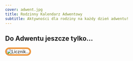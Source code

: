 ```yaml
---
cover: adwent.jpg
title: Rodzinny Kalendarz Adwentowy
subtitle: Aktywności dla rodziny na każdy dzień adwentu!
---
```


## Do Adwentu jeszcze tylko…

<img src="https://nozbe.net/gif/2020-11-29_ad_ffffff.gif" alt="Licznik…" style="border: 5px solid #ee9841; border-radius: 30px;">

<br>